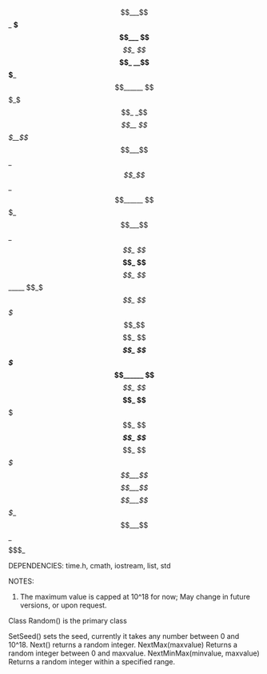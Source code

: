 $$___$$_ __$$$___ $$___$$_ $$___$$_ __$$$___ $$______
$$$_$$$_ _$$_$$__ $$$__$$_ $$___$$_ _$$_$$__ $$______
$$$$$$$_ $$___$$_ $$$$_$$_ $$___$$_ $$___$$_ $$______
$$_$_$$_ $$$$$$$_ $$_$$$$_ $$___$$_ $$$$$$$_ $$______
$$___$$_ $$___$$_ $$__$$$_ $$___$$_ $$___$$_ $$____$_
$$___$$_ $$___$$_ $$___$$_ _$$$$$__ $$___$$_ $$$$$$$_

DEPENDENCIES: time.h, cmath, iostream, list, std

NOTES: 
  1. The maximum value is capped at 10^18 for now; May change in future versions, or upon request.


Class Random() is the primary class

SetSeed() sets the seed, currently it takes any number between 0 and 10^18. 
Next() returns a random integer.
NextMax(maxvalue) Returns a random integer between 0 and maxvalue.
NextMinMax(minvalue, maxvalue) Returns a random integer within a specified range.
